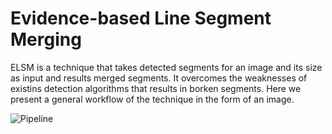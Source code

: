 # Evidence-based Line Segment Merging

ELSM is a technique that takes detected segments for an image and its size as input and results merged segments. It overcomes the weaknesses of existins detection algorithms that results in borken segments. Here we present a general workflow of the technique in the form of an image.

![Pipeline](/assets/pipeline.jpg)

